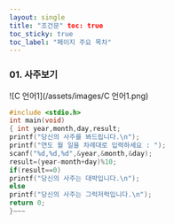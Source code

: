 ```yaml
---
layout: single
title: "조건문" toc: true
toc_sticky: true
toc_label: "페이지 주요 목차"
---
```

### 01. 사주보기
![C 언어1](/assets/images/C 언어1.png)
~~~c
#include <stdio.h>
int main(void)
{ int year,month,day,result;
printf("당신의 사주를 봐드립니다.\n");
printf("연도 월 일을 차례대로 입력하세요 : ");
scanf("%d,%d,%d",&year,&month,&day);
result=(year-month+day)%10;
if(result==0)
printf("당신의 사주는 대박입니다.\n");
else
printf("당신의 사주는 그럭저럭입니다.\n");
return 0;
}~~~
